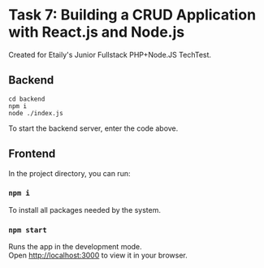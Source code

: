 # Task 7: Building a CRUD Application with React.js and Node.js

Created for Etaily's Junior Fullstack PHP+Node.JS TechTest.

## Backend

```
cd backend
npm i
node ./index.js
```

To start the backend server, enter the code above.

## Frontend

In the project directory, you can run:

### `npm i`

To install all packages needed by the system.

### `npm start`

Runs the app in the development mode.\
Open [http://localhost:3000](http://localhost:3000) to view it in your browser.

